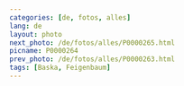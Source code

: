 ```yaml
---
categories: [de, fotos, alles]
lang: de
layout: photo
next_photo: /de/fotos/alles/P0000265.html
picname: P0000264
prev_photo: /de/fotos/alles/P0000263.html
tags: [Baska, Feigenbaum]
---
```

